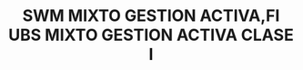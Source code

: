 ---
layout: fund
title: SWM MIXTO GESTION ACTIVA,FI UBS MIXTO GESTION ACTIVA CLASE I
isin: ES0158316036
---